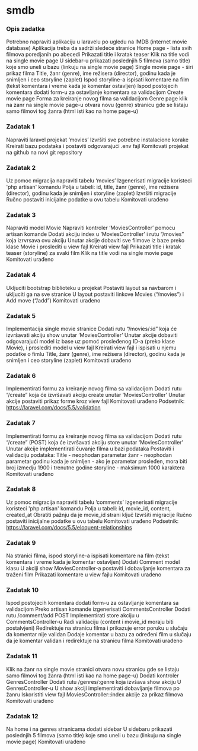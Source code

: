 # smdb

### Opis zadatka	

Potrebno napraviti aplikaciju u laravelu po ugledu na IMDB (internet movie database)
Aplikacija treba da sadrži sledeće stranice
Home page - lista svih filmova poredjanih po abecedi
Prikazati title i kratak teaser
Klik na title vodi na single movie page
U sidebar-u prikazati poslednjih 5 filmova (samo title) koje smo uneli u bazu (linkuju na single movie page)
Single movie page - širi prikaz filma
Title, žanr (genre), ime režisera (director), godinu kada je snimljen i ceo storyline (zaplet)
Ispod storyline-a ispisati komentare na film (tekst komentara i vreme kada je komentar ostavljen)
Ispod postojecih komentara dodati form-u za ostavljanje komentara sa validacijom
Create movie page
Forma za kreiranje novog filma sa validacijom
Genre page
klik na zanr na single movie page-u otvara novu (genre) stranicu gde se listaju samo filmovi tog žanra (html isti kao na home page-u)

### Zadatak 1

Napraviti laravel projekat ‘movies’
Izvršiti sve potrebne instalacione korake
Kreirati bazu podataka i postaviti odgovarajući .env fajl
Komitovati projekat na github na novi git repository

### Zadatak 2

Uz pomoc migracija napraviti tabelu ‘movies’
Izgenerisati migracije koristeci 'php artisan' komandu
Polja u tabeli: id, title, žanr (genre), ime režisera (director), godinu kada je snimljen i storyline (zaplet)
Izvršiti migracije
Ručno postaviti inicijalne podatke u ovu tabelu
Komitovati urađeno

### Zadatak 3

Napraviti model Movie
Napraviti kontroler ‘MoviesController’ pomocu artisan komande
Dodati akciju index u ‘MoviesController’ i rutu “/movies” koja izrvrsava ovu akciju
Unutar akcije dobaviti sve filmove iz baze preko klase Movie i proslediti u view fajl
Kreirati view fajl
Prikazati title i kratak teaser (storyline) za svaki film
Klik na title vodi na single movie page
Komitovati urađeno

### Zadatak 4

Ukljuciti bootstrap biblioteku u projekat
Postaviti layout sa navbarom i ukljuciti ga na sve stranice
U layout postaviti linkove Movies (“/movies”) i Add move (“/add”)
Komitovati urađeno


### Zadatak 5

Implementacija single movie stranice
Dodati rutu “/movies/:id” koja će izvršavati akciju show unutar ‘MoviesController’
Unutar akcije dobaviti odgovarajući model iz base uz pomoć prosleđenog ID-a (preko klase Movie), i proslediti model u view fajl
Kreirati view fajl i ispisati u njemu podatke o fimlu
Title, žanr (genre), ime režisera (director), godinu kada je snimljen i ceo storyline (zaplet)
Komitovati urađeno

### Zadatak 6

Implementirati formu za kreiranje novog filma sa validacijom
Dodati rutu “/create” koja će izvršavati akciju create unutar ‘MoviesController’
Unutar akcije postaviti prikaz forme kroz view fajl
Komitovati urađeno
Podsetnik: https://laravel.com/docs/5.5/validation

### Zadatak 7

Implementirati formu za kreiranje novog filma sa validacijom
Dodati rutu “/create” (POST) koja će izvršavati akciju store unutar ‘MoviesController’
Unutar akcije implementirati čuvanje filma u bazi podataka
Postaviti i validaciju podataka:
Title - neophodan parametar
žanr - neophodan parametar
godinu kada je snimljen - ako je parametar prosleđen, mora biti broj izmedju 1900 i trenutne godine
storyline - maksimum 1000 karaktera
Komitovati urađeno

### Zadatak 8

Uz pomoc migracija napraviti tabelu ‘comments’
Izgenerisati migracije koristeci 'php artisan' komandu
Polja u tabeli: id, movie_id, content, created_at
Obratiti pažnju da je movie_id strani ključ
Izvršiti migracije
Ručno postaviti inicijalne podatke u ovu tabelu
Komitovati urađeno
Podsetnik: https://laravel.com/docs/5.5/eloquent-relationships

### Zadatak 9

Na stranici filma, ispod storyline-a ispisati komentare na film (tekst komentara i vreme kada je komentar ostavljen)
Dodati Comment model klasu
U akciji show MoviesController-a postaviti i dobavljanje komentara za traženi film
Prikazati komentare u view fajlu
Komitovati urađeno


### Zadatak 10

Ispod postojecih komentara dodati form-u za ostavljanje komentara sa validacijom
Preko artisan komande izgenerisati CommentsController
Dodati rutu /comment/add POST
Implementirati store akciju u CommentsController-u
Radi validaciju (content i movie_id moraju biti postalvjeni)
Redirektuje na stranicu filma i prikazuje error poruku u slučaju da komentar nije validan
Dodaje komentar u bazu za određeni film u slučaju da je komentar validan i redirektuje na stranicu filma
Komitovati urađeno

### Zadatak 11

Klik na žanr na single movie stranici otvara novu stranicu gde se listaju samo filmovi tog žanra (html isti kao na home page-u)
Dodati kontroler GenresController
Dodati rutu /genres/:genre koja izvšava show akciju U GenresController-u
U show akciji implementirati dobavljanje filmova po žanru
Iskoristiti view fajl MoviesController::index akcije za prikaz filmova
Komitovati urađeno


### Zadatak 12

Na home i na genres stranicama dodati sidebar
U sidebaru prikazati poslednjih 5 filmova (samo title) koje smo uneli u bazu (linkuju na single movie page)
Komitovati urađeno
